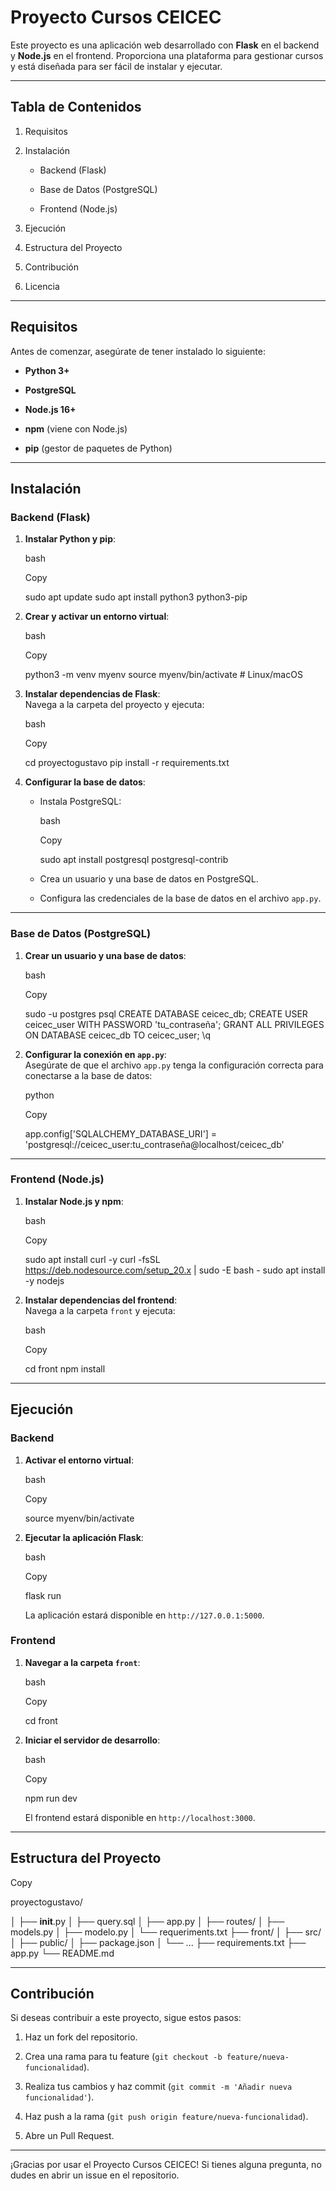# Proyecto Cursos CEICEC

Este proyecto es una aplicación web desarrollado con  **Flask**  en el backend y  **Node.js**  en el frontend. Proporciona una plataforma para gestionar cursos y está diseñada para ser fácil de instalar y ejecutar.

----------

## Tabla de Contenidos

1.  Requisitos
    
2.  Instalación
    
    -   Backend (Flask)
        
    -   Base de Datos (PostgreSQL)
        
    -   Frontend (Node.js)
        
3.  Ejecución
    
4.  Estructura del Proyecto
    
5.  Contribución
    
6.  Licencia
    

----------

## Requisitos

Antes de comenzar, asegúrate de tener instalado lo siguiente:

-   **Python 3+**
    
-   **PostgreSQL**
    
-   **Node.js 16+**
    
-   **npm**  (viene con Node.js)
    
-   **pip**  (gestor de paquetes de Python)
    

----------

## Instalación

### Backend (Flask)

1.  **Instalar Python y pip**:
    
    bash
    
    Copy
    
    sudo apt update
    sudo apt install python3 python3-pip
    
2.  **Crear y activar un entorno virtual**:
    
    bash
    
    Copy
    
    python3 -m venv myenv
    source myenv/bin/activate  # Linux/macOS
    
3.  **Instalar dependencias de Flask**:  
    Navega a la carpeta del proyecto y ejecuta:
    
    bash
    
    Copy
    
    cd proyectogustavo
    pip install -r requirements.txt
    
4.  **Configurar la base de datos**:
    
    -   Instala PostgreSQL:
        
        bash
        
        Copy
        
        sudo apt install postgresql postgresql-contrib
        
    -   Crea un usuario y una base de datos en PostgreSQL.
        
    -   Configura las credenciales de la base de datos en el archivo  `app.py`.
        

----------

### Base de Datos (PostgreSQL)

1.  **Crear un usuario y una base de datos**:
    
    bash
    
    Copy
    
    sudo -u postgres psql
    CREATE DATABASE ceicec_db;
    CREATE USER ceicec_user WITH PASSWORD 'tu_contraseña';
    GRANT ALL PRIVILEGES ON DATABASE ceicec_db TO ceicec_user;
    \q
    
2.  **Configurar la conexión en  `app.py`**:  
    Asegúrate de que el archivo  `app.py`  tenga la configuración correcta para conectarse a la base de datos:
    
    python
    
    Copy
    
    app.config['SQLALCHEMY_DATABASE_URI'] = 'postgresql://ceicec_user:tu_contraseña@localhost/ceicec_db'
    

----------

### Frontend (Node.js)

1.  **Instalar Node.js y npm**:
    
    bash
    
    Copy
    
    sudo apt install curl -y
    curl -fsSL https://deb.nodesource.com/setup_20.x | sudo -E bash -
    sudo apt install -y nodejs
    
2.  **Instalar dependencias del frontend**:  
    Navega a la carpeta  `front`  y ejecuta:
    
    bash
    
    Copy
    
    cd front
    npm install
    

----------

## Ejecución

### Backend

1.  **Activar el entorno virtual**:
    
    bash
    
    Copy
    
    source myenv/bin/activate
    
2.  **Ejecutar la aplicación Flask**:
    
    bash
    
    Copy
    
    flask run
    
    La aplicación estará disponible en  `http://127.0.0.1:5000`.
    

### Frontend

1.  **Navegar a la carpeta  `front`**:
    
    bash
    
    Copy
    
    cd front
    
2.  **Iniciar el servidor de desarrollo**:
    
    bash
    
    Copy
    
    npm run dev
    
    El frontend estará disponible en  `http://localhost:3000`.
    

----------

## Estructura del Proyecto

Copy

proyectogustavo/

│   ├── __init__.py
│   ├── query.sql
│   ├── app.py
│   ├── routes/
│   ├── models.py
│   ├── modelo.py
│   └── requeriments.txt
├── front/
│   ├── src/
│   ├── public/
│   ├── package.json
│   └── ...
├── requirements.txt
├── app.py
└── README.md

----------

## Contribución

Si deseas contribuir a este proyecto, sigue estos pasos:

1.  Haz un fork del repositorio.
    
2.  Crea una rama para tu feature (`git checkout -b feature/nueva-funcionalidad`).
    
3.  Realiza tus cambios y haz commit (`git commit -m 'Añadir nueva funcionalidad'`).
    
4.  Haz push a la rama (`git push origin feature/nueva-funcionalidad`).
    
5.  Abre un Pull Request.
    

----------

¡Gracias por usar el Proyecto Cursos CEICEC! Si tienes alguna pregunta, no dudes en abrir un issue en el repositorio.